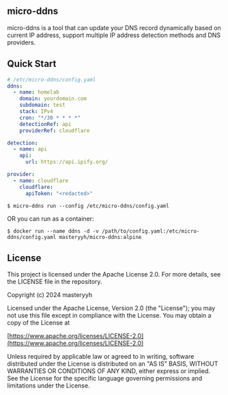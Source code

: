 ## micro-ddns
micro-ddns is a tool that can update your DNS record
dynamically based on current IP address, support multiple
IP address detection methods and DNS providers.

## Quick Start
```yaml
# /etc/micro-ddns/config.yaml
ddns:
  - name: homelab
    domain: yourdomain.com
    subdomain: test
    stack: IPv4
    cron: "*/30 * * * *"
    detectionRef: api
    providerRef: cloudflare

detection:
  - name: api
    api:
      url: https://api.ipify.org/

provider:
  - name: cloudflare
    cloudflare:
      apiToken: "<redacted>"
```

```
$ micro-ddns run --config /etc/micro-ddns/config.yaml
```

OR you can run as a container:

```
$ docker run --name ddns -d -v /path/to/config.yaml:/etc/micro-ddns/config.yaml masteryyh/micro-ddns:alpine
```

## License
This project is licensed under the Apache License 2.0. For more details, see the LICENSE file in the repository.

Copyright (c) 2024 masteryyh

Licensed under the Apache License, Version 2.0 (the "License");
you may not use this file except in compliance with the License.
You may obtain a copy of the License at

[https://www.apache.org/licenses/LICENSE-2.0](https://www.apache.org/licenses/LICENSE-2.0)

Unless required by applicable law or agreed to in writing, software
distributed under the License is distributed on an "AS IS" BASIS,
WITHOUT WARRANTIES OR CONDITIONS OF ANY KIND, either express or implied.
See the License for the specific language governing permissions and
limitations under the License.
